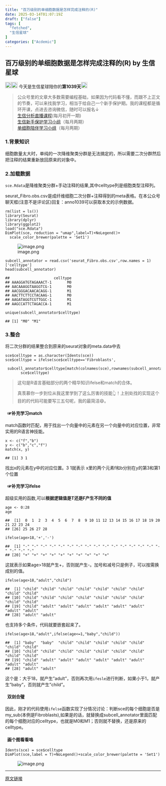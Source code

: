 ```yaml
---
title: "百万级别的单细胞数据是怎样完成注释的(R)"
date: 2025-03-14T01:07:19Z
draft: ["false"]
tags: [
  "fetched",
  "生信星球"
]
categories: ["Acdemic"]
---
```

百万级别的单细胞数据是怎样完成注释的(R) by 生信星球
------
<div><section data-tool="markdown2wechat编辑器" data-website="https://aizhuanqian.com"><section data-tool="markdown2wechat编辑器" data-website="https://aizhuanqian.com" data-pm-slice="3 5 []"><section><span leaf=""><img data-src="https://mmbiz.qpic.cn/mmbiz_png/8oKPbJgbBHrDic8XGmJ0b7oibVJajb0emLBHSvuibGG49ooBgtaAibE3TNJ00iaHviaMtdIKQJfCwtUfuHicDImtSfIxg/640?wx_fmt=png" data-ratio="1" data-type="png" data-w="64" width="20px" data-imgfileid="100013059" src="https://mmbiz.qpic.cn/mmbiz_png/8oKPbJgbBHrDic8XGmJ0b7oibVJajb0emLBHSvuibGG49ooBgtaAibE3TNJ00iaHviaMtdIKQJfCwtUfuHicDImtSfIxg/640?wx_fmt=png"><img data-src="https://mmbiz.qpic.cn/mmbiz_png/8oKPbJgbBHrDic8XGmJ0b7oibVJajb0emLPukRHCbicy4pNKeEv9qd7aWSfsx7roib2od3xPrRPicw3a0kbn0uQ6JmQ/640?wx_fmt=png" data-ratio="1" data-type="png" data-w="64" width="20px" data-imgfileid="100013061" src="https://mmbiz.qpic.cn/mmbiz_png/8oKPbJgbBHrDic8XGmJ0b7oibVJajb0emLPukRHCbicy4pNKeEv9qd7aWSfsx7roib2od3xPrRPicw3a0kbn0uQ6JmQ/640?wx_fmt=png"></span><span><span leaf=""> 今天是生信星球陪你的</span><span><strong><span leaf="">第1039天</span></strong></span></span><span leaf=""><img data-src="https://mmbiz.qpic.cn/mmbiz_png/8oKPbJgbBHrDic8XGmJ0b7oibVJajb0emLBHSvuibGG49ooBgtaAibE3TNJ00iaHviaMtdIKQJfCwtUfuHicDImtSfIxg/640?wx_fmt=png" data-ratio="1" data-type="png" data-w="64" width="20px" data-imgfileid="100013060" src="https://mmbiz.qpic.cn/mmbiz_png/8oKPbJgbBHrDic8XGmJ0b7oibVJajb0emLBHSvuibGG49ooBgtaAibE3TNJ00iaHviaMtdIKQJfCwtUfuHicDImtSfIxg/640?wx_fmt=png">   </span></section><section><blockquote><section><span><span leaf="">公众号里的文章大多数需要编程基础，如果因为代码看不懂，而跟不上正文的节奏，可以来找我学习，相当于给自己一个新手保护期。</span></span><span><span leaf="">我的课程都是循环开课，</span></span><span><span leaf="">点进去咨询微信，随时可以报名↓</span></span><span leaf=""><br></span></section><section><span leaf=""><a href="https://mp.weixin.qq.com/s?__biz=MzU4NjU4ODQ2MQ==&amp;mid=2247496614&amp;idx=1&amp;sn=4177354e87d394a022c3d410f482546a&amp;scene=21#wechat_redirect" textvalue="生信分‍析直播课程" data-itemshowtype="11" target="_blank" linktype="text" data-linktype="2">生信分析直播课程</a>(每月初开一期)</span></section><section><span leaf=""><a href="https://mp.weixin.qq.com/s?__biz=MzU4NjU4ODQ2MQ==&amp;mid=2247494919&amp;idx=2&amp;sn=967d8dcf0f9a22047ae0bd442b9d4ee6&amp;scene=21#wechat_redirect" textvalue="生信新手保护学‍习小组" data-itemshowtype="0" target="_blank" linktype="text" data-linktype="2">生信新手保护学习小组</a>（每月两期）</span></section><section><span leaf=""><a href="http://mp.weixin.qq.com/s?__biz=MzU4NjU4ODQ2MQ==&amp;mid=2247495036&amp;idx=1&amp;sn=fe8bab2c3d21e7b0a919ad4f1641ca9c&amp;chksm=fdfba53eca8c2c286522b2accc0d4cb9dda7cd9a5b36695e66d393abb5bff396d6bcaa4c9cb8&amp;scene=21#wechat_redirect" textvalue="单细胞陪伴学习小组内测完成，长期招生中" data-itemshowtype="0" target="_blank" linktype="text" data-linktype="2">单细胞陪伴学习小组</a>（每月两期）</span></section></blockquote><section data-tool="markdown2wechat编辑器" data-website="https://aizhuanqian.com"><h3 data-tool="mdnice编辑器"><span></span><span><span leaf="">1.背景知识</span></span><span></span></h3><p data-tool="mdnice编辑器"><span leaf="">细胞数量太大时，单纯的一次降维聚类分群是无法搞定的，所以需要二次分群然后把注释的结果重新放回原来的对象中。</span></p><h3 data-tool="mdnice编辑器"><span></span><span><span leaf="">2.加载数据</span></span><span></span></h3><p data-tool="mdnice编辑器"><code><span leaf="">sce.Rdata</span></code><span leaf="">是降维聚类分群+手动注释的结果,其中celltype列是细胞类型注释列。</span></p><p data-tool="mdnice编辑器"><span leaf="">seurat_Fibro.obs.csv是成纤维细胞二次分群+注释得到的meta表格。在本公众号聊天框(注意不是评论区)回复：<span textstyle="">anno1039</span>可以获取本文的示例数据。</span></p><pre data-tool="mdnice编辑器"><code><span leaf="">rm(list = ls())</span><span leaf=""><br></span><span leaf="">library(Seurat)</span><span leaf=""><br></span><span leaf="">library(dplyr)</span><span leaf=""><br></span><span leaf="">library(ggplot2)</span><span leaf=""><br></span><span leaf="">load(</span><span><span leaf="">"sce.Rdata"</span></span><span leaf="">)</span><span leaf=""><br></span><span leaf="">DimPlot(sce, reduction = </span><span><span leaf="">"umap"</span></span><span leaf="">,label=T)+NoLegend()+</span><span leaf=""><br></span><span leaf="">  scale_color_brewer(palette = </span><span><span leaf="">'Set1'</span></span><span leaf="">)</span><span leaf=""><br></span></code></pre><figure data-tool="mdnice编辑器"><span leaf=""><img data-src="https://mmbiz.qpic.cn/mmbiz_jpg/8oKPbJgbBHoE6AKc6lCXQwHbC7B8sW9SsVg6Wckic4mVuwiaDiaI00gVJnhJricxWib0oEhIE8Fcx7NxUDMl1IPkiapA/640?wx_fmt=other&amp;from=appmsg" alt="image.png" data-ratio="0.7138888888888889" data-type="other" data-w="1080" data-imgfileid="100013238" src="https://mmbiz.qpic.cn/mmbiz_jpg/8oKPbJgbBHoE6AKc6lCXQwHbC7B8sW9SsVg6Wckic4mVuwiaDiaI00gVJnhJricxWib0oEhIE8Fcx7NxUDMl1IPkiapA/640?wx_fmt=other&amp;from=appmsg"></span><figcaption><span leaf="">image.png</span></figcaption></figure><pre data-tool="mdnice编辑器"><code><span leaf="">subcell_annotator = read.csv(</span><span><span leaf="">'seurat_Fibro.obs.csv'</span></span><span leaf="">,row.names = 1)[</span><span><span leaf="">'celltype'</span></span><span leaf="">]</span><span leaf=""><br></span><span leaf="">head(subcell_annotator)</span><span leaf=""><br></span></code></pre><pre data-tool="mdnice编辑器"><code><span><span leaf="">##                    celltype</span></span><span leaf=""><br></span><span><span leaf="">## AAAGGATGTAGAAACT-1       M0</span></span><span leaf=""><br></span><span><span leaf="">## AACAAAGGTAAGGTCG-1       M0</span></span><span leaf=""><br></span><span><span leaf="">## AACGGGACAACACAGG-1       M1</span></span><span leaf=""><br></span><span><span leaf="">## AACTTCTTCCTACAAG-1       M0</span></span><span leaf=""><br></span><span><span leaf="">## AAGATAGGTCGTTGGC-1       M1</span></span><span leaf=""><br></span><span><span leaf="">## AAGCCATTCTAGACCA-1       M1</span></span><span leaf=""><br></span></code></pre><pre data-tool="mdnice编辑器"><code><span leaf="">unique(subcell_annotator</span><span><span leaf="">$celltype</span></span><span leaf="">)</span><span leaf=""><br></span></code></pre><pre data-tool="mdnice编辑器"><code><span><span leaf="">## [1] "M0" "M1"</span></span><span leaf=""><br></span></code></pre><h3 data-tool="mdnice编辑器"><span></span><span><span leaf="">3.整合</span></span><span></span></h3><p data-tool="mdnice编辑器"><span leaf="">将二次分群的结果整合到原来的seurat对象的meta.data中去</span></p><pre data-tool="mdnice编辑器"><code><span leaf="">sce</span><span><span leaf="">$celltype</span></span><span leaf=""> = as.character(Idents(sce))</span><span leaf=""><br></span><span leaf="">sce</span><span><span leaf="">$celltype</span></span><span leaf=""> = ifelse(sce</span><span><span leaf="">$celltype</span></span><span leaf="">==</span><span><span leaf="">'Fibroblasts'</span></span><span leaf="">,</span><span leaf=""><br></span><span leaf="">       subcell_annotator</span><span><span leaf="">$celltype</span></span><span leaf="">[match(colnames(sce),rownames(subcell_annotator))],</span><span leaf=""><br></span><span leaf="">       sce</span><span><span leaf="">$celltype</span></span><span leaf="">)</span><span leaf=""><br></span></code></pre><blockquote><p><span leaf="">这句是R语言基础部分的两个精华知识ifelse和match的合体。</span></p><p><span leaf="">真羡慕你一步到位从我这里学到了这么厉害的技能👆！上别处找的实现这个目的的代码可能要写三五句呢，我的最简洁😄。</span></p></blockquote><h4 data-tool="mdnice编辑器"><span><span><span leaf=""> </span></span></span><span><span><span leaf=""> </span></span><span leaf="">☞补充学习match</span></span><span><span><span leaf=""> </span></span></span></h4><p data-tool="mdnice编辑器"><span leaf="">match函数时匹配，用于找出一个向量中的元素在另一个向量中的对应位置，非常实用的R语言神技能。</span></p><pre data-tool="mdnice编辑器"><code><span leaf="">x &lt;- c(</span><span><span leaf="">"f"</span></span><span leaf="">,</span><span><span leaf="">"b"</span></span><span leaf="">)</span><span leaf=""><br></span><span leaf="">y &lt;- c(</span><span><span leaf="">"b"</span></span><span leaf="">,</span><span><span leaf="">"c"</span></span><span leaf="">,</span><span><span leaf="">"f"</span></span><span leaf="">)</span><span leaf=""><br></span><span leaf="">match(x, y)</span><span leaf=""><br></span></code></pre><pre data-tool="mdnice编辑器"><code><span><span leaf="">## [1] 3 1</span></span><span leaf=""><br></span></code></pre><p data-tool="mdnice编辑器"><span leaf="">找出x的元素在y中的对应位置。3 1就表示 x里的两个元素f和b分别在y的第3和第1个位置</span></p><h4 data-tool="mdnice编辑器"><span><span><span leaf=""> </span></span></span><span><span><span leaf=""> </span></span><span leaf="">☞补充学习ifelse</span></span><span><span><span leaf=""> </span></span></span></h4><p data-tool="mdnice编辑器"><span leaf="">超级实用的函数,可以</span><strong><span leaf="">根据逻辑值是T还是F产生不同的值</span></strong></p><pre data-tool="mdnice编辑器"><code><span leaf="">age &lt;- 0:28</span><span leaf=""><br></span><span leaf="">age</span><span leaf=""><br></span></code></pre><pre data-tool="mdnice编辑器"><code><span><span leaf="">##  [1]  0  1  2  3  4  5  6  7  8  9 10 11 12 13 14 15 16 17 18 19 20 21 22 23 24</span></span><span leaf=""><br></span><span><span leaf="">## [26] 25 26 27 28</span></span><span leaf=""><br></span></code></pre><pre data-tool="mdnice编辑器"><code><span leaf="">ifelse(age&gt;18,</span><span><span leaf="">'+'</span></span><span leaf="">,</span><span><span leaf="">'-'</span></span><span leaf="">)</span><span leaf=""><br></span></code></pre><pre data-tool="mdnice编辑器"><code><span><span leaf="">##  [1] "-" "-" "-" "-" "-" "-" "-" "-" "-" "-" "-" "-" "-" "-" "-" "-" "-" "-" "-"</span></span><span leaf=""><br></span><span><span leaf="">## [20] "+" "+" "+" "+" "+" "+" "+" "+" "+" "+"</span></span><span leaf=""><br></span></code></pre><p data-tool="mdnice编辑器"><span leaf="">这就表示如果age&gt;18就产生+，否则就产生-。加号和减号只是例子，可以按需换成别的值。</span></p><pre data-tool="mdnice编辑器"><code><span leaf="">ifelse(age&gt;18,</span><span><span leaf="">"adult"</span></span><span leaf="">,</span><span><span leaf="">"child"</span></span><span leaf="">)</span><span leaf=""><br></span></code></pre><pre data-tool="mdnice编辑器"><code><span><span leaf="">##  [1] "child" "child" "child" "child" "child" "child" "child" "child" "child"</span></span><span leaf=""><br></span><span><span leaf="">## [10] "child" "child" "child" "child" "child" "child" "child" "child" "child"</span></span><span leaf=""><br></span><span><span leaf="">## [19] "child" "adult" "adult" "adult" "adult" "adult" "adult" "adult" "adult"</span></span><span leaf=""><br></span><span><span leaf="">## [28] "adult" "adult"</span></span><span leaf=""><br></span></code></pre><p data-tool="mdnice编辑器"><span leaf="">也支持多个条件，代码就要嵌套起来了。</span></p><pre data-tool="mdnice编辑器"><code><span leaf="">ifelse(age&gt;18,</span><span><span leaf="">"adult"</span></span><span leaf="">,ifelse(age&lt;=1,</span><span><span leaf="">"baby"</span></span><span leaf="">,</span><span><span leaf="">"child"</span></span><span leaf="">))</span><span leaf=""><br></span></code></pre><pre data-tool="mdnice编辑器"><code><span><span leaf="">##  [1] "baby"  "baby"  "child" "child" "child" "child" "child" "child" "child"</span></span><span leaf=""><br></span><span><span leaf="">## [10] "child" "child" "child" "child" "child" "child" "child" "child" "child"</span></span><span leaf=""><br></span><span><span leaf="">## [19] "child" "adult" "adult" "adult" "adult" "adult" "adult" "adult" "adult"</span></span><span leaf=""><br></span><span><span leaf="">## [28] "adult" "adult"</span></span><span leaf=""><br></span></code></pre><p data-tool="mdnice编辑器"><span leaf="">这个是：大于18，就产生”adult”，否则再次用</span><code><span leaf="">ifesle</span></code><span leaf="">进行判断，如果小于1，就产生”baby”，否则就产生”child”。</span></p><h4 data-tool="mdnice编辑器"><span><span><span leaf=""> </span></span></span><span><span><span leaf=""> </span></span><span leaf="">双剑合璧</span></span><span><span><span leaf=""> </span></span></span></h4><p data-tool="mdnice编辑器"><span leaf="">因此，刚才的代码使用</span><code><span leaf="">ifelse</span></code><span leaf="">函数实现了分情况讨论：判断sce的每个细胞是否是my_sub(本例是Fibroblasts),如果是的话，就替换成subcell_annotator里面匹配的每个细胞对应的celltype，也就是M0和M1；否则就不替换，还是原来的celltype。</span></p><h4 data-tool="mdnice编辑器"><span><span><span leaf=""> </span></span></span><span><span><span leaf=""> </span></span><span leaf="">画个图看看咯</span></span><span><span><span leaf=""> </span></span></span></h4><pre data-tool="mdnice编辑器"><code><span leaf="">Idents(sce) = sce</span><span><span leaf="">$celltype</span></span><span leaf=""><br></span><span leaf="">DimPlot(sce,label = T)+NoLegend()+scale_color_brewer(palette = </span><span><span leaf="">'Set1'</span></span><span leaf="">)</span><span leaf=""><br></span></code></pre><figure data-tool="mdnice编辑器"><span leaf=""><img data-src="https://mmbiz.qpic.cn/mmbiz_jpg/8oKPbJgbBHoE6AKc6lCXQwHbC7B8sW9S4dUoRqpic7BQjQRZRIhJwo3k1uNRQxBwPiaiblGImJicOGOUPf8KR87zHQ/640?wx_fmt=other&amp;from=appmsg" alt="image.png" data-ratio="0.4166666666666667" data-type="other" data-w="1080" data-imgfileid="100013237" src="https://mmbiz.qpic.cn/mmbiz_jpg/8oKPbJgbBHoE6AKc6lCXQwHbC7B8sW9S4dUoRqpic7BQjQRZRIhJwo3k1uNRQxBwPiaiblGImJicOGOUPf8KR87zHQ/640?wx_fmt=other&amp;from=appmsg"></span></figure></section></section></section></section><p><mp-style-type data-value="3"></mp-style-type></p></div>  
<hr>
<a href="https://mp.weixin.qq.com/s/rU_uBGW-yyfFyLA_7XsPyQ",target="_blank" rel="noopener noreferrer">原文链接</a>
